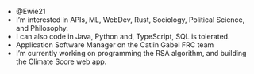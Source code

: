 - @Ewie21
- I’m interested in APIs, ML, WebDev, Rust, Sociology, Political Science, and Philosophy.
- I can also code in Java, Python and, TypeScript, SQL is tolerated.
- Application Software Manager on the Catlin Gabel FRC team
- I’m currently working on programming the RSA algorithm, and building the Climate Score web app.

<!---
Ewie21/Ewie21 is a ✨ special ✨ repository because its `README.md` (this file) appears on your GitHub profile.
You can click the Preview link to take a look at your changes.
--->

